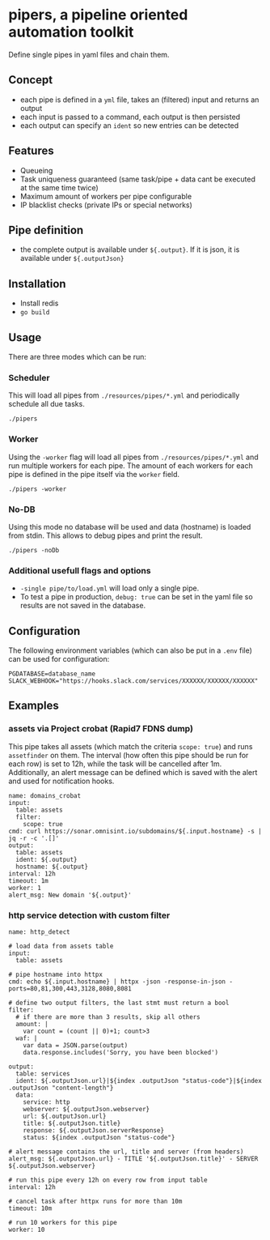 # pipers, a pipeline oriented automation toolkit

Define single pipes in yaml files and chain them.

## Concept

* each pipe is defined in a `yml` file, takes an (filtered) input and returns an output
* each input is passed to a command, each output is then persisted
* each output can specify an `ident` so new entries can be detected

## Features

* Queueing
* Task uniqueness guaranteed (same task/pipe + data cant be executed at the same time twice)
* Maximum amount of workers per pipe configurable
* IP blacklist checks (private IPs or special networks)

## Pipe definition
* the complete output is available under `${.output}`. If it is json, it is available under `${.outputJson}`

## Installation

* Install redis
* `go build`

## Usage

There are three modes which can be run:

### Scheduler

This will load all pipes from `./resources/pipes/*.yml` and periodically schedule
all due tasks.

```
./pipers
```

### Worker 

Using the `-worker` flag will load all pipes from `./resources/pipes/*.yml` and run
multiple workers for each pipe. The amount of each workers for each pipe is defined
in the pipe itself via the `worker` field.

```
./pipers -worker
```

### No-DB

Using this mode no database will be used and data (hostname) is loaded from stdin.
This allows to debug pipes and print the result.

```
./pipers -noDb
```

### Additional usefull flags and options

* `-single pipe/to/load.yml` will load only a single pipe.
* To test a pipe in production, `debug: true` can be set in the yaml file so results are not saved in the database.

## Configuration

The following environment variables (which can also be put in a `.env` file) can be used
for configuration:

```
PGDATABASE=database_name
SLACK_WEBHOOK="https://hooks.slack.com/services/XXXXXX/XXXXXX/XXXXXX"
```

## Examples

### assets via Project crobat (Rapid7 FDNS dump)

This pipe takes all assets (which match the criteria `scope: true`) and runs `assetfinder` on them.
The interval (how often this pipe should be run for each row) is set to 12h, while the
task will be cancelled after 1m. Additionally, an alert message can be defined which
is saved with the alert and used for notification hooks.

```
name: domains_crobat
input:
  table: assets
  filter:
    scope: true
cmd: curl https://sonar.omnisint.io/subdomains/${.input.hostname} -s | jq -r -c '.[]'
output:
  table: assets
  ident: ${.output}
  hostname: ${.output}
interval: 12h
timeout: 1m
worker: 1
alert_msg: New domain '${.output}'
```

### http service detection with custom filter

```
name: http_detect

# load data from assets table
input:
  table: assets

# pipe hostname into httpx
cmd: echo ${.input.hostname} | httpx -json -response-in-json -ports=80,81,300,443,3128,8080,8081

# define two output filters, the last stmt must return a bool
filter:
  # if there are more than 3 results, skip all others
  amount: |
    var count = (count || 0)+1; count>3
  waf: |
    var data = JSON.parse(output)
    data.response.includes('Sorry, you have been blocked') 

output:
  table: services
  ident: ${.outputJson.url}|${index .outputJson "status-code"}|${index .outputJson "content-length"}
  data:
    service: http
    webserver: ${.outputJson.webserver}
    url: ${.outputJson.url}
    title: ${.outputJson.title}
    response: ${.outputJson.serverResponse}
    status: ${index .outputJson "status-code"}

# alert message contains the url, title and server (from headers)
alert_msg: ${.outputJson.url} - TITLE '${.outputJson.title}' - SERVER ${.outputJson.webserver}

# run this pipe every 12h on every row from input table
interval: 12h

# cancel task after httpx runs for more than 10m
timeout: 10m

# run 10 workers for this pipe
worker: 10
```

